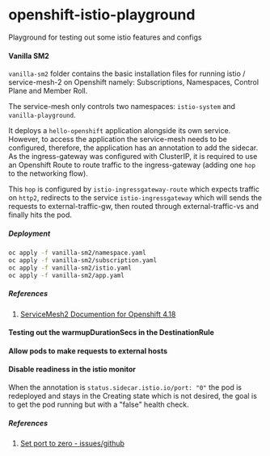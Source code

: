 # openshift-istio-playground
Playground for testing out some istio features and configs

#### Vanilla SM2
`vanilla-sm2` folder contains the basic installation files for running istio / service-mesh-2 on Openshift namely: Subscriptions, Namespaces, Control Plane and Member Roll.

The service-mesh only controls two namespaces: `istio-system` and `vanilla-playground`.

It deploys a `hello-openshift` application alongside its own service. However, to access the application the service-mesh needs to be configured, therefore, the application has an annotation to add the sidecar. As the ingress-gateway was configured with ClusterIP, it is required to use an Openshift Route to route traffic to the ingress-gateway (adding one `hop` to the networking flow).

This `hop` is configured by `istio-ingressgateway-route` which expects traffic on `http2`, redirects to the service `istio-ingressgateway` which will sends the requests to external-traffic-gw, then routed through external-traffic-vs and finally hits the pod.

##### Deployment
```bash
oc apply -f vanilla-sm2/namespace.yaml
oc apply -f vanilla-sm2/subscription.yaml
oc apply -f vanilla-sm2/istio.yaml
oc apply -f vanilla-sm2/app.yaml
```

##### References

1. [ServiceMesh2 Documention for Openshift 4.18](https://docs.redhat.com/en/documentation/openshift_container_platform/4.18/html/service_mesh/service-mesh-2-x#ossm-member-roll-create-cli_ossm-create-mesh)


#### Testing out the warmupDurationSecs in the DestinationRule

#### Allow pods to make requests to external hosts

#### Disable readiness in the istio monitor

When the annotation is `status.sidecar.istio.io/port: "0"` the pod is redeployed and stays in the Creating state which is not desired, the goal is to get the pod running but with a "false" health check.

##### References
1. [Set port to zero - issues/github](https://github.com/istio/istio/issues/9504#issuecomment-439432130)
